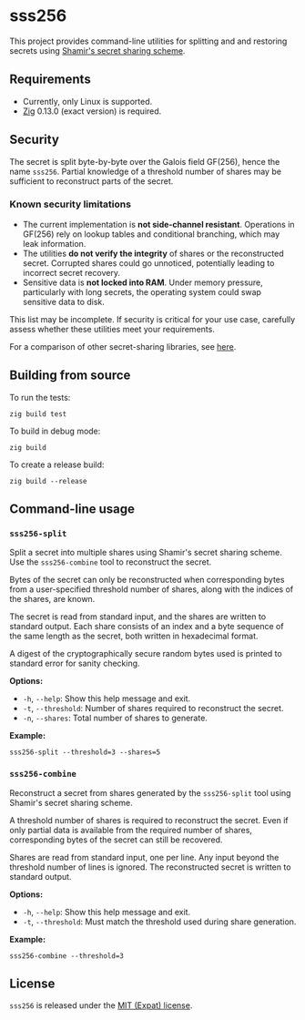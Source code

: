 # sss256

This project provides command-line utilities for splitting and and restoring
secrets using [Shamir's secret sharing
scheme](https://en.wikipedia.org/wiki/Shamir%27s_secret_sharing).

## Requirements

- Currently, only Linux is supported.
- [Zig](https://ziglang.org/download/) 0.13.0 (exact version) is required.

## Security

The secret is split byte-by-byte over the Galois field GF(256), hence the name
`sss256`. Partial knowledge of a threshold number of shares may be sufficient to
reconstruct parts of the secret.

### Known security limitations

- The current implementation is **not side-channel resistant**. Operations in
  GF(256) rely on lookup tables and conditional branching, which may leak
  information.
- The utilities **do not verify the integrity** of shares or the reconstructed
  secret. Corrupted shares could go unnoticed, potentially leading to incorrect
  secret recovery.
- Sensitive data is **not locked into RAM**. Under memory pressure, particularly
  with long secrets, the operating system could swap sensitive data to disk.

This list may be incomplete. If security is critical for your use case,
carefully assess whether these utilities meet your requirements.

For a comparison of other secret-sharing libraries, see
[here](https://github.com/dsprenkels/sss?tab=readme-ov-file#comparison-of-secret-sharing-libraries).

## Building from source

To run the tests:
```
zig build test
```

To build in debug mode:
```
zig build
```

To create a release build:
```
zig build --release
```

## Command-line usage

### `sss256-split`

Split a secret into multiple shares using Shamir's secret sharing scheme. Use
the `sss256-combine` tool to reconstruct the secret.

Bytes of the secret can only be reconstructed when corresponding bytes from a
user-specified threshold number of shares, along with the indices of the shares,
are known.

The secret is read from standard input, and the shares are written to standard
output. Each share consists of an index and a byte sequence of the same length
as the secret, both written in hexadecimal format.

A digest of the cryptographically secure random bytes used is printed to
standard error for sanity checking.

**Options:**

- `-h`, `--help`: Show this help message and exit.
- `-t`, `--threshold`: Number of shares required to reconstruct the secret.
- `-n`, `--shares`: Total number of shares to generate.

**Example:**

```
sss256-split --threshold=3 --shares=5
```

### `sss256-combine`

Reconstruct a secret from shares generated by the `sss256-split` tool using
Shamir's secret sharing scheme.

A threshold number of shares is required to reconstruct the secret. Even if only
partial data is available from the required number of shares, corresponding
bytes of the secret can still be recovered.

Shares are read from standard input, one per line. Any input beyond the
threshold number of lines is ignored. The reconstructed secret is written to
standard output.

**Options:**

- `-h`, `--help`: Show this help message and exit.
- `-t`, `--threshold`: Must match the threshold used during share generation.

**Example:**

```
sss256-combine --threshold=3
```

## License

`sss256` is released under the [MIT (Expat) license](LICENSE).
